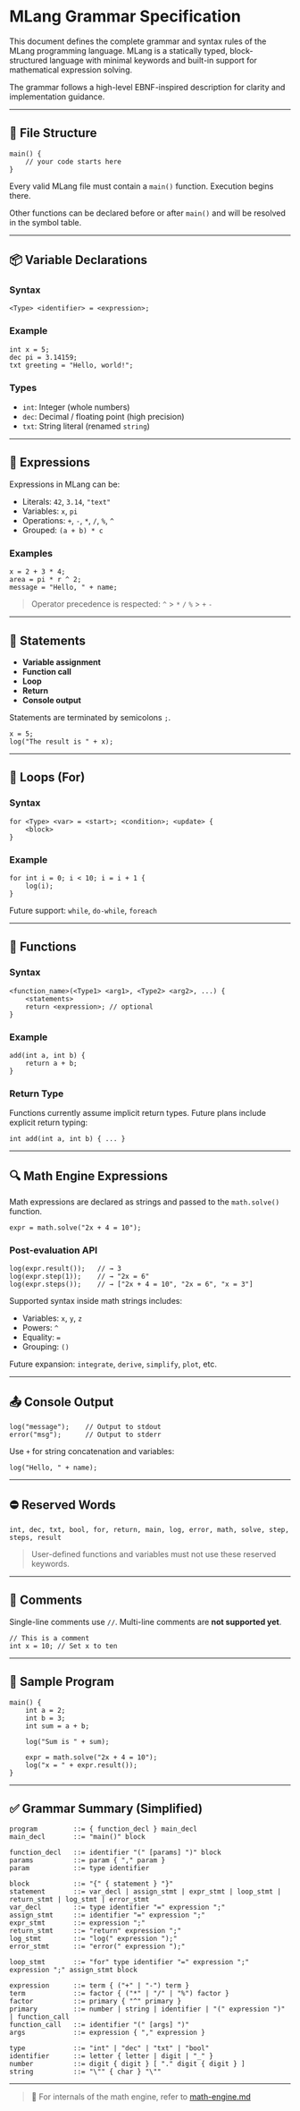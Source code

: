 # MLang Grammar Specification

This document defines the complete grammar and syntax rules of the MLang programming language. MLang is a statically typed, block-structured language with minimal keywords and built-in support for mathematical expression solving.

The grammar follows a high-level EBNF-inspired description for clarity and implementation guidance.

---

## 🧾 File Structure

```mlang
main() {
    // your code starts here
}
````

Every valid MLang file must contain a `main()` function. Execution begins there.

Other functions can be declared before or after `main()` and will be resolved in the symbol table.

---

## 📦 Variable Declarations

### Syntax

```mlang
<Type> <identifier> = <expression>;
```

### Example

```mlang
int x = 5;
dec pi = 3.14159;
txt greeting = "Hello, world!";
```

### Types

* `int`: Integer (whole numbers)
* `dec`: Decimal / floating point (high precision)
* `txt`: String literal (renamed `string`)

---

## 🧠 Expressions

Expressions in MLang can be:

* Literals: `42`, `3.14`, `"text"`
* Variables: `x`, `pi`
* Operations: `+`, `-`, `*`, `/`, `%`, `^`
* Grouped: `(a + b) * c`

### Examples

```mlang
x = 2 + 3 * 4;
area = pi * r ^ 2;
message = "Hello, " + name;
```

> Operator precedence is respected:
> `^` > `*` `/` `%` > `+` `-`

---

## 🧱 Statements

* **Variable assignment**
* **Function call**
* **Loop**
* **Return**
* **Console output**

Statements are terminated by semicolons `;`.

```mlang
x = 5;
log("The result is " + x);
```

---

## 🔁 Loops (For)

### Syntax

```mlang
for <Type> <var> = <start>; <condition>; <update> {
    <block>
}
```

### Example

```mlang
for int i = 0; i < 10; i = i + 1 {
    log(i);
}
```

Future support: `while`, `do-while`, `foreach`

---

## 🔧 Functions

### Syntax

```mlang
<function_name>(<Type1> <arg1>, <Type2> <arg2>, ...) {
    <statements>
    return <expression>; // optional
}
```

### Example

```mlang
add(int a, int b) {
    return a + b;
}
```

### Return Type

Functions currently assume implicit return types. Future plans include explicit return typing:

```mlang
int add(int a, int b) { ... }
```

---

## 🔍 Math Engine Expressions

Math expressions are declared as strings and passed to the `math.solve()` function.

```mlang
expr = math.solve("2x + 4 = 10");
```

### Post-evaluation API

```mlang
log(expr.result());   // → 3
log(expr.step(1));    // → "2x = 6"
log(expr.steps());    // → ["2x + 4 = 10", "2x = 6", "x = 3"]
```

Supported syntax inside math strings includes:

* Variables: `x`, `y`, `z`
* Powers: `^`
* Equality: `=`
* Grouping: `()`

Future expansion: `integrate`, `derive`, `simplify`, `plot`, etc.

---

## 📤 Console Output

```mlang
log("message");    // Output to stdout
error("msg");      // Output to stderr
```

Use `+` for string concatenation and variables:

```mlang
log("Hello, " + name);
```

---

## ⛔ Reserved Words

```
int, dec, txt, bool, for, return, main, log, error, math, solve, step, steps, result
```

> User-defined functions and variables must not use these reserved keywords.

---

## 📃 Comments

Single-line comments use `//`. Multi-line comments are **not supported yet**.

```mlang
// This is a comment
int x = 10; // Set x to ten
```

---

## 🚀 Sample Program

```mlang
main() {
    int a = 2;
    int b = 3;
    int sum = a + b;

    log("Sum is " + sum);

    expr = math.solve("2x + 4 = 10");
    log("x = " + expr.result());
}
```

---

## ✅ Grammar Summary (Simplified)

```ebnf
program         ::= { function_decl } main_decl
main_decl       ::= "main()" block

function_decl   ::= identifier "(" [params] ")" block
params          ::= param { "," param }
param           ::= type identifier

block           ::= "{" { statement } "}"
statement       ::= var_decl | assign_stmt | expr_stmt | loop_stmt | return_stmt | log_stmt | error_stmt
var_decl        ::= type identifier "=" expression ";"
assign_stmt     ::= identifier "=" expression ";"
expr_stmt       ::= expression ";"
return_stmt     ::= "return" expression ";"
log_stmt        ::= "log(" expression ");"
error_stmt      ::= "error(" expression ");"

loop_stmt       ::= "for" type identifier "=" expression ";" expression ";" assign_stmt block

expression      ::= term { ("+" | "-") term }
term            ::= factor { ("*" | "/" | "%") factor }
factor          ::= primary { "^" primary }
primary         ::= number | string | identifier | "(" expression ")" | function_call
function_call   ::= identifier "(" [args] ")"
args            ::= expression { "," expression }

type            ::= "int" | "dec" | "txt" | "bool"
identifier      ::= letter { letter | digit | "_" }
number          ::= digit { digit } [ "." digit { digit } ]
string          ::= "\"" { char } "\""
```

---

> 🔗 For internals of the math engine, refer to [math-engine.md](math-engine.md)